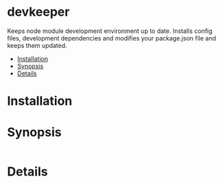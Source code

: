 # devkeeper



Keeps node module development environment up to date. Installs config files, development dependencies and modifies your package.json file and keeps them updated.

<!-- START doctoc generated TOC please keep comment here to allow auto update -->
<!-- DON'T EDIT THIS SECTION, INSTEAD RE-RUN doctoc TO UPDATE -->


- [Installation](#installation)
- [Synopsis](#synopsis)
- [Details](#details)

<!-- END doctoc generated TOC please keep comment here to allow auto update -->


# Installation
  

# Synopsis

```ts

```

# Details

<!-- usage -->

<!-- commands -->
